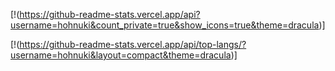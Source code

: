 [!(https://github-readme-stats.vercel.app/api?username=hohnuki&count_private=true&show_icons=true&theme=dracula)]

[!(https://github-readme-stats.vercel.app/api/top-langs/?username=hohnuki&layout=compact&theme=dracula)]
